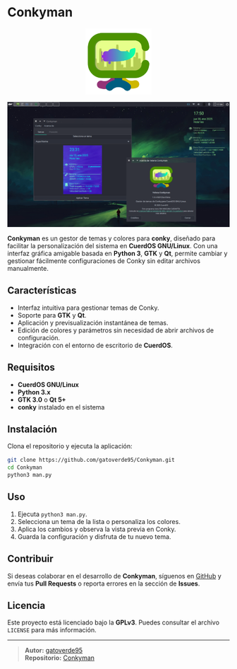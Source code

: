 # Conkyman

<p align="center">
  <img src="icons/conkyman.svg" alt="Conkyman Logo" width="150"/>
</p>

<p align="center">
  <img src="assets/capture1.png" alt="Captura 1" width="900"/>
</p>

**Conkyman** es un gestor de temas y colores para **conky**, diseñado para facilitar la personalización del sistema en **CuerdOS GNU/Linux**. Con una interfaz gráfica amigable basada en **Python 3**, **GTK** y **Qt**, permite cambiar y gestionar fácilmente configuraciones de Conky sin editar archivos manualmente.

## Características

- Interfaz intuitiva para gestionar temas de Conky.
- Soporte para **GTK** y **Qt**.
- Aplicación y previsualización instantánea de temas.
- Edición de colores y parámetros sin necesidad de abrir archivos de configuración.
- Integración con el entorno de escritorio de **CuerdOS**.

## Requisitos

- **CuerdOS GNU/Linux**
- **Python 3.x**
- **GTK 3.0** o **Qt 5+**
- **conky** instalado en el sistema

## Instalación

Clona el repositorio y ejecuta la aplicación:

```bash
git clone https://github.com/gatoverde95/Conkyman.git
cd Conkyman
python3 man.py
```

## Uso

1. Ejecuta `python3 man.py`.
2. Selecciona un tema de la lista o personaliza los colores.
3. Aplica los cambios y observa la vista previa en Conky.
4. Guarda la configuración y disfruta de tu nuevo tema.

## Contribuir

Si deseas colaborar en el desarrollo de **Conkyman**, síguenos en [GitHub](https://github.com/gatoverde95/Conkyman) y envía tus **Pull Requests** o reporta errores en la sección de **Issues**.

## Licencia

Este proyecto está licenciado bajo la **GPLv3**. Puedes consultar el archivo `LICENSE` para más información.

---

> **Autor:** [gatoverde95](https://github.com/gatoverde95)  
> **Repositorio:** [Conkyman](https://github.com/gatoverde95/Conkyman)
